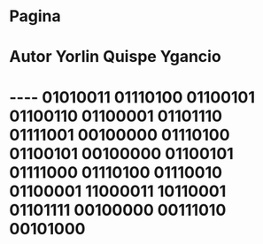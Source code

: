 # Pagina

# Autor Yorlin Quispe Ygancio 

# ---- 01010011 01110100 01100101 01100110 01100001 01101110 01111001 00100000 01110100 01100101 00100000 01100101 01111000 01110100 01110010 01100001 11000011 10110001 01101111 00100000 00111010 00101000